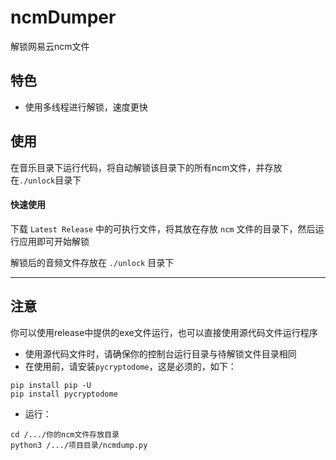 # ncmDumper
解锁网易云ncm文件

## 特色
- 使用多线程进行解锁，速度更快

## 使用
在音乐目录下运行代码，将自动解锁该目录下的所有ncm文件，并存放在`./unlock`目录下

#### 快速使用

下载 `Latest Release` 中的可执行文件，将其放在存放 `ncm` 文件的目录下，然后运行应用即可开始解锁

解锁后的音频文件存放在 `./unlock` 目录下

------



## 注意

你可以使用release中提供的exe文件运行，也可以直接使用源代码文件运行程序

- 使用源代码文件时，请确保你的控制台运行目录与待解锁文件目录相同
- 在使用前，请安装`pycryptodome`，这是必须的，如下：
```shell
pip install pip -U
pip install pycryptodome
```
- 运行：
```shell
cd /.../你的ncm文件存放目录
python3 /.../项目目录/ncmdump.py
```

